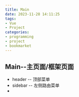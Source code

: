 ```yaml
---
title: Main
date: 2023-11-28 14:11:25
tags: 
- Vue
- Project
categories:
- programming
- project
- bookmarket
---
```


## Main--主页面/框架页面

- header -- 顶部菜单
- sidebar -- 左侧路由菜单
- 
